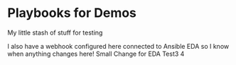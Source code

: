 # Playbooks for Demos
My little stash of stuff for testing

I also have a webhook configured here connected to Ansible EDA so I know when anything changes here!
Small Change for EDA
Test3
4
